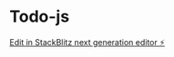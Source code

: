 # Todo-js

[Edit in StackBlitz next generation editor ⚡️](https://stackblitz.com/~/github.com/hideo333666/Todo-js)